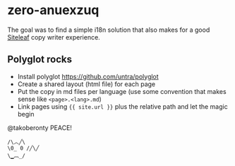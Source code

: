 # zero-anuexzuq

The goal was to find a simple i18n solution that also makes for a good [Siteleaf](http://siteleaf.com) copy writer experience.

## Polyglot rocks

* Install polyglot https://github.com/untra/polyglot
* Create a shared layout (html file) for each page
* Put the copy in md files per language (use some convention that makes sense like `<page>.<lang>.md`)
* Link pages using `{{ site.url }}` plus the relative path and let the magic begin

@takoberonty PEACE!

```
/\︿╱\
\0_ 0 /╱\╱
\▁︹_/
```

